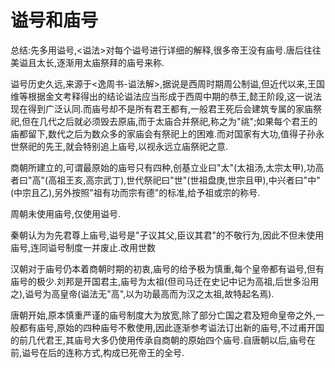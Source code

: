# 谥号和庙号

总结:先多用谥号,<谥法>对每个谥号进行详细的解释,很多帝王没有庙号.唐后往往美谥且太长,逐渐用太庙祭拜的庙号来称.

谥号历史久远,来源于<逸周书-谥法解>,据说是西周时期周公制谥,但近代以来,王国维等根据金文考释得出的结论谥法应当形成于西周中期的恭王,懿王阶段,这一说法现在得到广泛认同.而庙号却不是所有君王都有,一般君王死后会建筑专属的家庙祭祀,但在几代之后就必须毁去原庙,而于太庙合并祭祀,称之为"祧";如果每个君王的庙都留下,数代之后为数众多的家庙会有祭祀上的困难.而对国家有大功,值得子孙永世祭祀的先王,就会特别追上庙号,以视永远立庙祭祀之意.

商朝所建立的,可谓最原始的庙号只有四种,创基立业曰"太"(太祖汤,太宗太甲),功高者曰"高"(高祖王亥,高宗武丁),世代祭祀曰"世"(世祖盘庚,世宗且甲),中兴者曰"中"(中宗且乙),另外按照"祖有功而宗有德"的标准,给予祖或宗的称号.

周朝未使用庙号,仅使用谥号.

秦朝认为为先君尊上庙号,谥号是"子议其父,臣议其君"的不敬行为,因此不但未使用庙号,连同谥号制度一并废止.改用世数

汉朝对于庙号仍本着商朝时期的初衷,庙号的给予极为慎重,每个皇帝都有谥号,但有庙号的极少.刘邦是开国君主,庙号为太祖(但司马迁在史记中记为高祖,后世多沿用之),谥号为高皇帝(谥法无"高",以为功最高而为汉之太祖,故特起名焉).

唐朝开始,原本慎重严谨的庙号制度大为放宽,除了部分亡国之君及短命皇帝之外,一般都有庙号,原始的四种庙号不敷使用,因此逐渐参考谥法订出新的庙号,不过甫开国的前几代君王,其庙号大多仍使用传承自商朝的原始四个庙号.自唐朝以后,庙号在前,谥号在后的连称方式,构成已死帝王的全号.
